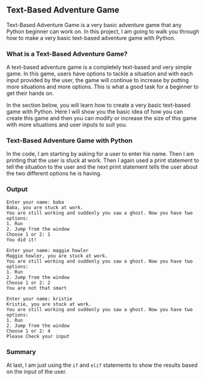 ## Text-Based Adventure Game

Text-Based Adventure Game is a very basic adventure game that any Python beginner can work on. In this project, I am going to walk you through how to make a very basic text-based adventure game with Python.

### What is a Text-Based Adventure Game?

A text-based adventure game is a completely text-based and very simple game. In this game, users have options to tackle a situation and with each input provided by the user, the game will continue to increase by putting more situations and more options. This is what a good task for a beginner to get their hands on.

In the section below, you will learn how to create a very basic text-based game with Python. Here I will show you the basic idea of how you can create this game and then you can modify or increase the size of this game with more situations and user inputs to suit you.

### Text-Based Adventure Game with Python

In the code, I am starting by asking for a user to enter his name. Then I am printing that the user is stuck at work. Then I again used a print statement to tell the situation to the user and the next print statement tells the user about the two different options he is having.

### Output

```
Enter your name: baba
Baba, you are stuck at work.
You are still working and suddenly you saw a ghost. Now you have two options:
1. Run
2. Jump from the window
Choose 1 or 2: 1
You did it!
```

```
Enter your name: maggie howler
Maggie howler, you are stuck at work.
You are still working and suddenly you saw a ghost. Now you have two options:
1. Run
2. Jump from the window
Choose 1 or 2: 2
You are not that smart
```

```
Enter your name: kristie
Kristie, you are stuck at work.
You are still working and suddenly you saw a ghost. Now you have two options:
1. Run
2. Jump from the window
Choose 1 or 2: 4
Please Check your input
```

### Summary

At last, I am just using the `if` and `elif` statements to show the results based on the input of the user.